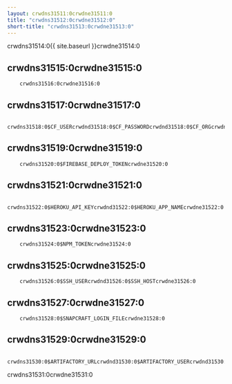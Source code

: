 ```yaml
---
layout: crwdns31511:0crwdne31511:0
title: "crwdns31512:0crwdne31512:0"
short-title: "crwdns31513:0crwdne31513:0"
---
```

crwdns31514:0{{ site.baseurl }}crwdne31514:0

## crwdns31515:0crwdne31515:0

        crwdns31516:0crwdne31516:0
    

## crwdns31517:0crwdne31517:0

        crwdns31518:0$CF_USERcrwdnd31518:0$CF_PASSWORDcrwdnd31518:0$CF_ORGcrwdnd31518:0$CF_SPACEcrwdne31518:0      
    

## crwdns31519:0crwdne31519:0

        crwdns31520:0$FIREBASE_DEPLOY_TOKENcrwdne31520:0
    

## crwdns31521:0crwdne31521:0

        crwdns31522:0$HEROKU_API_KEYcrwdnd31522:0$HEROKU_APP_NAMEcrwdne31522:0
    

## crwdns31523:0crwdne31523:0

        crwdns31524:0$NPM_TOKENcrwdne31524:0
    

## crwdns31525:0crwdne31525:0

        crwdns31526:0$SSH_USERcrwdnd31526:0$SSH_HOSTcrwdne31526:0
    

## crwdns31527:0crwdne31527:0

        crwdns31528:0$SNAPCRAFT_LOGIN_FILEcrwdne31528:0
    

## crwdns31529:0crwdne31529:0

        crwdns31530:0$ARTIFACTORY_URLcrwdnd31530:0$ARTIFACTORY_USERcrwdnd31530:0$ARTIFACTORY_APIKEYcrwdnd31530:0$CIRCLE_BUILD_NUMcrwdnd31530:0$CIRCLE_BUILD_NUMcrwdnd31530:0$CIRCLE_BUILD_NUMcrwdne31530:0
    

crwdns31531:0crwdne31531:0